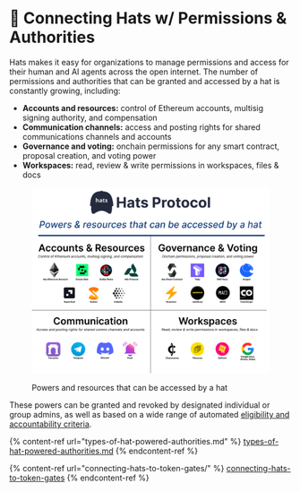 # 🔐 Connecting Hats w/ Permissions & Authorities

Hats makes it easy for organizations to manage permissions and access for their human and AI agents across the open internet. The number of permissions and authorities that can be granted and accessed by a hat is constantly growing, including:

* **Accounts and resources:** control of Ethereum accounts, multisig signing authority, and compensation
* **Communication channels:** access and posting rights for shared communications channels and accounts
* **Governance and voting:** onchain permissions for any smart contract, proposal creation, and voting power
* **Workspaces:** read, review & write permissions in workspaces, files & docs

<figure><img src="../../.gitbook/assets/powers summary (1).png" alt=""><figcaption><p>Powers and resources that can be accessed by a hat</p></figcaption></figure>

These powers can be granted and revoked by designated individual or group admins, as well as based on a wide range of automated [eligibility and accountability criteria](../../hats-integrations/eligibility-and-accountability-criteria/).

{% content-ref url="types-of-hat-powered-authorities.md" %}
[types-of-hat-powered-authorities.md](types-of-hat-powered-authorities.md)
{% endcontent-ref %}

{% content-ref url="connecting-hats-to-token-gates/" %}
[connecting-hats-to-token-gates](connecting-hats-to-token-gates/)
{% endcontent-ref %}
